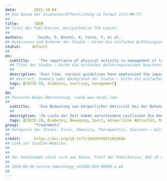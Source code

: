 ```yaml
---
date:        2021-10-04
## Das Datum der Studienveröffentlichung im Format JJJJ-MM-TT.
##
title:       TAEM
## Titel der Publikation, beispielweise The Lancet.
##
authors:      'Seidu, S, Khunti, K, Yates, T, et al.'
## Autorinnen und Autoren der Studie – bitte die einfachen Anführungszeichen beachten!
status:     default
##
en:
  subtitle:    'The importance of physical activity in management of type 2 diabetes and COVID-19'
  ## Titel der Studie – bitte die einfachen Anführungszeichen beachten!
  ##
  description: 'Over time, various guidelines have emphasised the importance of physical activity and exercise training in the management of type 2 diabetes, chronic diseases, including cardiovascular disease and musculoskeletal disorders. The aim of this review is to evaluate the effectiveness of physical activity in people with type 2 diabetes and COVID-19. Most research to date indicates that people with type 2 diabetes who engage in both aerobic and resistance exercise see the greatest improvements in insulin sensitivity. Physical activity is now also known to be effective at reducing hospitalisation rates of respiratory viral diseases, such as COVID-19, due to the beneficial impacts of exercise on the immune system. Preliminary result indicates that home-based exercise may be an essential component in future physical activity recommendations given the current COVID-19 pandemic and the need for social distancing. This home-based physical exercise can be easily regulated and monitored using step counters and activity trackers, enabling individuals to manage health issues that benefit from physical exercise.'
  ## Abstract, Summary oder Background der Studie – bitte die einfachen Anführungszeichen beachten!
  tags: [COVID-19, diabetes, exercise, management]
  ##
de: 
## Deutsche DeepL-Übersetzung, siehe www.deepl.com.
##
  subtitle:    'Die Bedeutung von körperlicher Aktivität bei der Behandlung von Typ-2-Diabetes und COVID-19'
  ##
  description: 'Im Laufe der Zeit haben verschiedene Leitlinien die Bedeutung von körperlicher Aktivität und Bewegungstraining bei der Behandlung von Typ-2-Diabetes, chronischen Krankheiten, einschließlich Herz-Kreislauf-Erkrankungen und Erkrankungen des Bewegungsapparats, hervorgehoben. Ziel dieser Übersichtsarbeit ist, die Wirksamkeit von körperlicher Aktivität bei Menschen mit Typ-2-Diabetes und COVID-19 zu bewerten. Die meisten bisherigen Forschungsergebnisse deuten darauf hin, dass Menschen mit Typ-2-Diabetes, die sowohl Aerobic- als auch Widerstandstraining betreiben, die größte Verbesserung der Insulinsensitivität erfahren. Inzwischen ist auch bekannt, dass körperliche Aktivität aufgrund der positiven Auswirkungen von Bewegung auf das Immunsystem die Hospitalisierungsrate bei Viruserkrankungen der Atemwege, wie COVID-19, verringert. Vorläufige Ergebnisse deuten darauf hin, dass körperliche Betätigung zu Hause angesichts der aktuellen COVID-19-Pandemie und der Notwendigkeit sozialer Distanzierung ein wesentlicher Bestandteil künftiger Empfehlungen für körperliche Betätigung sein könnte. Diese häusliche körperliche Betätigung kann mit Hilfe von Schrittzählern und Aktivitätstrackern leicht reguliert und überwacht werden, so dass der Einzelne gesundheitliche Probleme, die von körperlicher Betätigung profitieren, in den Griff bekommen kann.'
  tags: [COVID-19, Diabetes, Bewegung, Sport, körperliche AKtivität, Management]
group:       "Treatments"
## Kategorie der Studie: Virus, Immunity, Therapeutics, Vaccines – bitte die Anführungszeichen beachten!
##
credit:      https://doi.org/10.1177/20420188211054686
## Link zur Studien-Website.
##
##
## Der Dateinamen setzt sich aus Datum, Titel der Publikation, DOI-ID der Studie (nach dem letzten Slash) und der Dateiendung zusammen. Bitte den Unterstrich vor der DOI-ID beachten!
##
## 2020-09-30-nature-immunology_s41590-020-00808-x.md
##
---
```

<object data="{{ page.link }}" style='height:calc(100vh - 400px); width: 100%' type='application/pdf'></object>